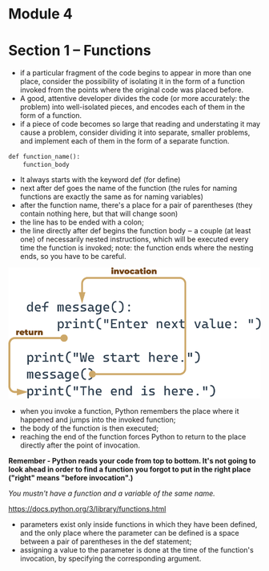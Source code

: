 # Module 4

# Section 1 – Functions

- if a particular fragment of the code begins to appear in more than one place, consider the possibility of isolating it in the form of a function invoked from the points where the original code was placed before.
- A good, attentive developer divides the code (or more accurately: the problem) into well-isolated pieces, and encodes each of them in the form of a function.
- if a piece of code becomes so large that reading and understating it may cause a problem, consider dividing it into separate, smaller problems, and implement each of them in the form of a separate function.

```
def function_name():
    function_body
```

- It always starts with the keyword def (for define)
- next after def goes the name of the function (the rules for naming functions are exactly the same as for naming variables)
- after the function name, there's a place for a pair of parentheses (they contain nothing here, but that will change soon)
- the line has to be ended with a colon;
- the line directly after def begins the function body ‒ a couple (at least one) of necessarily nested instructions, which will be executed every time the function is invoked; note: the function ends where the nesting ends, so you have to be careful.

![Function Explanation](image.png)

- when you invoke a function, Python remembers the place where it happened and jumps into the invoked function;
- the body of the function is then executed;
- reaching the end of the function forces Python to return to the place directly after the point of invocation.

**Remember - Python reads your code from top to bottom. It's not going to look ahead in order to find a function you forgot to put in the right place ("right" means "before invocation".)**

_You mustn't have a function and a variable of the same name._

https://docs.python.org/3/library/functions.html

- parameters exist only inside functions in which they have been defined, and the only place where the parameter can be defined is a space between a pair of parentheses in the def statement;
- assigning a value to the parameter is done at the time of the function's invocation, by specifying the corresponding argument.
